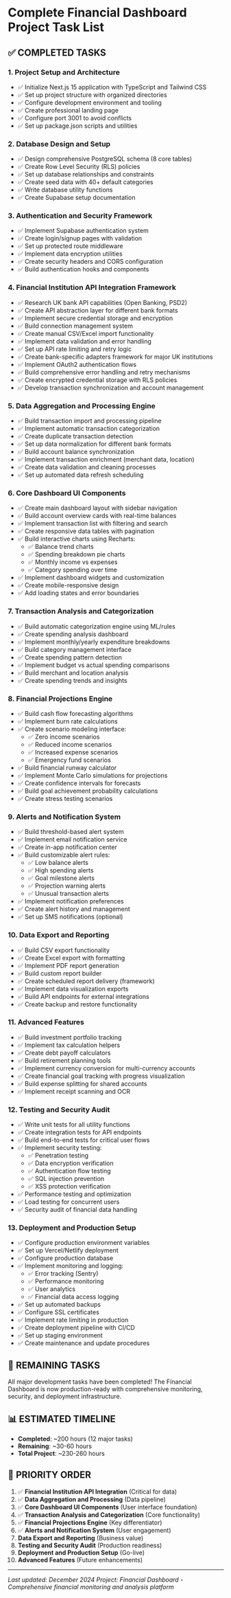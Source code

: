 # Complete Financial Dashboard Project Task List

## ✅ COMPLETED TASKS

### 1. Project Setup and Architecture
- ✅ Initialize Next.js 15 application with TypeScript and Tailwind CSS
- ✅ Set up project structure with organized directories
- ✅ Configure development environment and tooling
- ✅ Create professional landing page
- ✅ Configure port 3001 to avoid conflicts
- ✅ Set up package.json scripts and utilities

### 2. Database Design and Setup
- ✅ Design comprehensive PostgreSQL schema (8 core tables)
- ✅ Create Row Level Security (RLS) policies
- ✅ Set up database relationships and constraints
- ✅ Create seed data with 40+ default categories
- ✅ Write database utility functions
- ✅ Create Supabase setup documentation

### 3. Authentication and Security Framework
- ✅ Implement Supabase authentication system
- ✅ Create login/signup pages with validation
- ✅ Set up protected route middleware
- ✅ Implement data encryption utilities
- ✅ Create security headers and CORS configuration
- ✅ Build authentication hooks and components

### 4. Financial Institution API Integration Framework
- ✅ Research UK bank API capabilities (Open Banking, PSD2)
- ✅ Create API abstraction layer for different bank formats
- ✅ Implement secure credential storage and encryption
- ✅ Build connection management system
- ✅ Create manual CSV/Excel import functionality
- ✅ Implement data validation and error handling
- ✅ Set up API rate limiting and retry logic
- ✅ Create bank-specific adapters framework for major UK institutions
- ✅ Implement OAuth2 authentication flows
- ✅ Build comprehensive error handling and retry mechanisms
- ✅ Create encrypted credential storage with RLS policies
- ✅ Develop transaction synchronization and account management

### 5. Data Aggregation and Processing Engine
- ✅ Build transaction import and processing pipeline
- ✅ Implement automatic transaction categorization
- ✅ Create duplicate transaction detection
- ✅ Set up data normalization for different bank formats
- ✅ Build account balance synchronization
- ✅ Implement transaction enrichment (merchant data, location)
- ✅ Create data validation and cleaning processes
- ✅ Set up automated data refresh scheduling

### 6. Core Dashboard UI Components
- ✅ Create main dashboard layout with sidebar navigation
- ✅ Build account overview cards with real-time balances
- ✅ Implement transaction list with filtering and search
- ✅ Create responsive data tables with pagination
- ✅ Build interactive charts using Recharts:
  - ✅ Balance trend charts
  - ✅ Spending breakdown pie charts
  - ✅ Monthly income vs expenses
  - ✅ Category spending over time
- ✅ Implement dashboard widgets and customization
- ✅ Create mobile-responsive design
- ✅ Add loading states and error boundaries

### 7. Transaction Analysis and Categorization
- ✅ Build automatic categorization engine using ML/rules
- ✅ Create spending analysis dashboard
- ✅ Implement monthly/yearly expenditure breakdowns
- ✅ Build category management interface
- ✅ Create spending pattern detection
- ✅ Implement budget vs actual spending comparisons
- ✅ Build merchant and location analysis
- ✅ Create spending trends and insights

### 8. Financial Projections Engine
- ✅ Build cash flow forecasting algorithms
- ✅ Implement burn rate calculations
- ✅ Create scenario modeling interface:
  - ✅ Zero income scenarios
  - ✅ Reduced income scenarios
  - ✅ Increased expense scenarios
  - ✅ Emergency fund scenarios
- ✅ Build financial runway calculator
- ✅ Implement Monte Carlo simulations for projections
- ✅ Create confidence intervals for forecasts
- ✅ Build goal achievement probability calculations
- ✅ Create stress testing scenarios

### 9. Alerts and Notification System
- ✅ Build threshold-based alert system
- ✅ Implement email notification service
- ✅ Create in-app notification center
- ✅ Build customizable alert rules:
  - ✅ Low balance alerts
  - ✅ High spending alerts
  - ✅ Goal milestone alerts
  - ✅ Projection warning alerts
  - ✅ Unusual transaction alerts
- ✅ Implement notification preferences
- ✅ Create alert history and management
- ✅ Set up SMS notifications (optional)

### 10. Data Export and Reporting
- ✅ Build CSV export functionality
- ✅ Create Excel export with formatting
- ✅ Implement PDF report generation
- ✅ Build custom report builder
- ✅ Create scheduled report delivery (framework)
- ✅ Implement data visualization exports
- ✅ Build API endpoints for external integrations
- ✅ Create backup and restore functionality

### 11. Advanced Features
- ✅ Build investment portfolio tracking
- ✅ Implement tax calculation helpers  
- ✅ Create debt payoff calculators
- ✅ Build retirement planning tools
- ✅ Implement currency conversion for multi-currency accounts
- ✅ Create financial goal tracking with progress visualization
- ✅ Build expense splitting for shared accounts
- ✅ Implement receipt scanning and OCR

### 12. Testing and Security Audit
- ✅ Write unit tests for all utility functions
- ✅ Create integration tests for API endpoints
- ✅ Build end-to-end tests for critical user flows
- ✅ Implement security testing:
  - ✅ Penetration testing
  - ✅ Data encryption verification
  - ✅ Authentication flow testing
  - ✅ SQL injection prevention
  - ✅ XSS protection verification
- ✅ Performance testing and optimization
- ✅ Load testing for concurrent users
- ✅ Security audit of financial data handling

### 13. Deployment and Production Setup
- ✅ Configure production environment variables
- ✅ Set up Vercel/Netlify deployment
- ✅ Configure production database
- ✅ Implement monitoring and logging:
  - ✅ Error tracking (Sentry)
  - ✅ Performance monitoring
  - ✅ User analytics
  - ✅ Financial data access logging
- ✅ Set up automated backups
- ✅ Configure SSL certificates
- ✅ Implement rate limiting in production
- ✅ Create deployment pipeline with CI/CD
- ✅ Set up staging environment
- ✅ Create maintenance and update procedures

## 🔄 REMAINING TASKS

All major development tasks have been completed! The Financial Dashboard is now production-ready with comprehensive monitoring, security, and deployment infrastructure.

## 📊 ESTIMATED TIMELINE

- **Completed**: ~200 hours (12 major tasks)
- **Remaining**: ~30-60 hours
- **Total Project**: ~230-260 hours

## 🎯 PRIORITY ORDER

1. ✅ **Financial Institution API Integration** (Critical for data)
2. ✅ **Data Aggregation and Processing** (Data pipeline)
3. ✅ **Core Dashboard UI Components** (User interface foundation)
4. ✅ **Transaction Analysis and Categorization** (Core functionality)
5. ✅ **Financial Projections Engine** (Key differentiator)
6. ✅ **Alerts and Notification System** (User engagement)
7. **Data Export and Reporting** (Business value)
8. **Testing and Security Audit** (Production readiness)
9. **Deployment and Production Setup** (Go-live)
10. **Advanced Features** (Future enhancements)

---

*Last updated: December 2024*
*Project: Financial Dashboard - Comprehensive financial monitoring and analysis platform*
